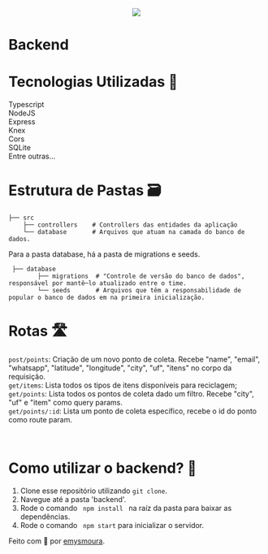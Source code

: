 <p align="center">
  <img src="/web/src/assets/logo.svg"/>
</p>

# Backend

# Tecnologias Utilizadas 🚀
Typescript</br>
NodeJS<br />
Express<br />
Knex<br />
Cors<br />
SQLite<br />
Entre outras...

# Estrutura de Pastas 🗃️

    ├── src
        ├── controllers    # Controllers das entidades da aplicação
        └── database       # Arquivos que atuam na camada do banco de dados.

Para a pasta database, há a pasta de migrations e seeds.
                 
     ├── database
            ├── migrations  # "Controle de versão do banco de dados", responsável por mantê─lo atualizado entre o time.
            └── seeds       # Arquivos que têm a responsabilidade de popular o banco de dados em na primeira inicialização.

# Rotas 🛣️
<code>post/points</code>: Criação de um novo ponto de coleta. Recebe "name", "email", "whatsapp", "latitude", "longitude",
"city", "uf", "itens" no corpo da requisição. <br />
<code>get/items</code>: Lista todos os tipos de itens disponíveis para reciclagem; <br />
<code>get/points</code>: Lista todos os pontos de coleta dado um filtro. Recebe "city", "uf" e "item" como query params.<br />
<code>get/points/:id</code>: Lista um ponto de coleta específico, recebe o id do ponto como route param.<br />

<br />

# Como utilizar o backend? 🤔
  1. Clone esse repositório utilizando <code>git clone</code>.
  2. Navegue até a pasta 'backend'.
  3. Rode o comando <code> npm install </code> na raíz da pasta para baixar as dependências.
  4. Rode o comando <code> npm start</code> para inicializar o servidor.


Feito com 💜 por <a href="https://github.com/emysmoura/" target="_blank">emysmoura</a>.
